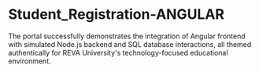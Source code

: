 # Student_Registration-ANGULAR
The portal successfully demonstrates the integration of Angular frontend with simulated Node.js backend and SQL database interactions, all themed authentically for REVA University's technology-focused educational environment.
